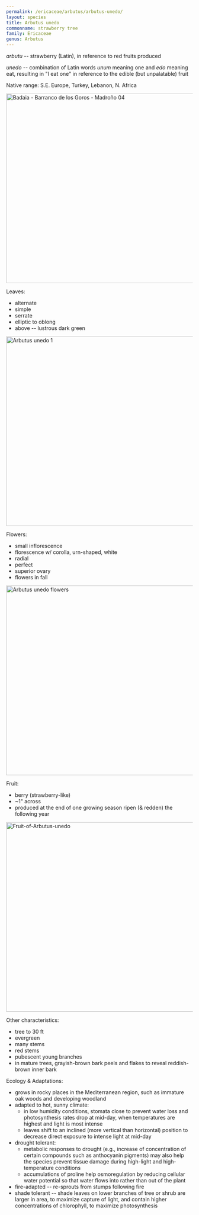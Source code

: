 ```yaml
---
permalink: /ericaceae/arbutus/arbutus-unedo/
layout: species
title: Arbutus unedo
commonname: strawberry tree
family: Ericaceae
genus: Arbutus
---
```


*arbutu* -- strawberry (Latin), in reference to red fruits produced

*unedo* -- combination of Latin words *unum* meaning one and *edo* meaning eat, resulting in "I eat one" in reference to the edible (but unpalatable) fruit

Native range: S.E. Europe, Turkey, Lebanon, N. Africa

<a title="Basotxerri / CC BY-SA (https://creativecommons.org/licenses/by-sa/4.0)" href="https://commons.wikimedia.org/wiki/File:Badaia_-_Barranco_de_los_Goros_-_Madro%C3%B1o_04.jpg"><img width="512" alt="Badaia - Barranco de los Goros - Madroño 04" src="https://upload.wikimedia.org/wikipedia/commons/thumb/7/7d/Badaia_-_Barranco_de_los_Goros_-_Madro%C3%B1o_04.jpg/512px-Badaia_-_Barranco_de_los_Goros_-_Madro%C3%B1o_04.jpg"></a>

Leaves:
  - alternate
  - simple
  - serrate
  - elliptic to oblong
  - above -- lustrous dark green

<a title="Franz Xaver / CC BY-SA (https://creativecommons.org/licenses/by-sa/3.0)" href="https://commons.wikimedia.org/wiki/File:Arbutus_unedo_1.jpg"><img width="512" alt="Arbutus unedo 1" src="https://upload.wikimedia.org/wikipedia/commons/thumb/c/c0/Arbutus_unedo_1.jpg/512px-Arbutus_unedo_1.jpg"></a>

Flowers:
  - small inflorescence
  - florescence w/ corolla, urn-shaped, white
  - radial
  - perfect
  - superior ovary
  - flowers in fall

<a title="P.gibellini / CC BY-SA (https://creativecommons.org/licenses/by-sa/4.0)" href="https://commons.wikimedia.org/wiki/File:Arbutus_unedo_flowers.jpg"><img width="512" alt="Arbutus unedo flowers" src="https://upload.wikimedia.org/wikipedia/commons/thumb/5/50/Arbutus_unedo_flowers.jpg/512px-Arbutus_unedo_flowers.jpg"></a>

Fruit:
  - berry (strawberry-like)
  - ~1" across
  - produced at the end of one growing season ripen (& redden) the following year

<a title="No machine-readable author provided. Tertulien assumed (based on copyright claims). / CC BY-SA (https://creativecommons.org/licenses/by-sa/2.5)" href="https://commons.wikimedia.org/wiki/File:Fruit-of-Arbutus-unedo.jpg"><img width="512" alt="Fruit-of-Arbutus-unedo" src="https://upload.wikimedia.org/wikipedia/commons/thumb/0/0f/Fruit-of-Arbutus-unedo.jpg/512px-Fruit-of-Arbutus-unedo.jpg"></a>

Other characteristics:
  - tree to 30 ft
  - evergreen
  - many stems
  - red stems
  - pubescent young branches
  - in mature trees, grayish-brown bark peels and flakes to reveal reddish-brown inner bark

Ecology & Adaptations:
  - grows in rocky places in the Mediterranean region, such as immature oak woods and developing woodland
  - adapted to hot, sunny climate:
    - in low humidity conditions, stomata close to prevent water loss and photosynthesis rates drop at mid-day, when temperatures are highest and light is most intense
    - leaves shift to an inclined (more vertical than horizontal) position to decrease direct exposure to intense light at mid-day
  - drought tolerant:
    - metabolic responses to drought (e.g., increase of concentration of certain compounds such as anthocyanin pigments) may also help the species prevent tissue damage during high-light and high-temperature conditions
    - accumulations of proline help osmoregulation by reducing cellular water potential so that water flows into rather than out of the plant
  - fire-adapted -- re-sprouts from stumps following fire
  - shade tolerant -- shade leaves on lower branches of tree or shrub are larger in area, to maximize capture of light, and contain higher concentrations of chlorophyll, to maximize photosynthesis
